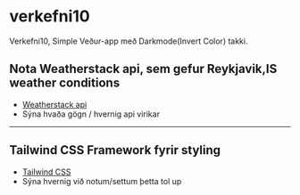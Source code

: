# verkefni10

Verkefni10, Simple Veður-app með Darkmode(Invert Color) takki.

## Nota Weatherstack api, sem gefur Reykjavik,IS weather conditions

- [Weatherstack api](http://weatherstack.com)
- Sýna hvaða gögn / hvernig api virikar
---

## Tailwind CSS Framework fyrir styling

- [Tailwind CSS](https://tailwindcss.com/docs/installation)
- Sýna hvernig við notum/settum þetta tol up 
